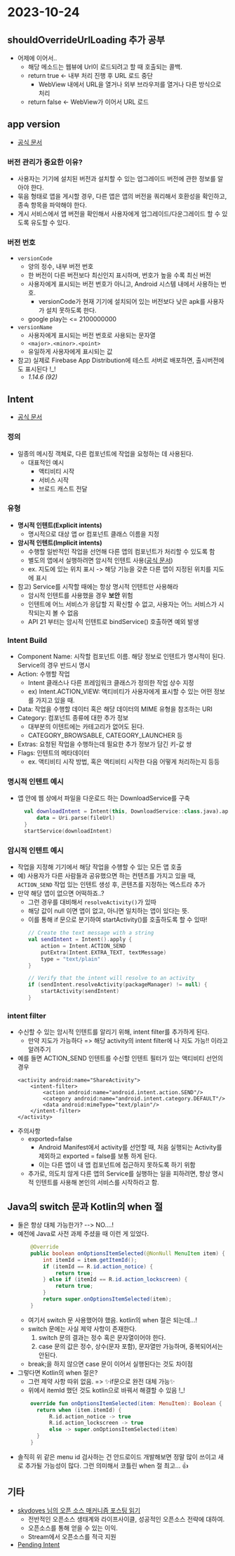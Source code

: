 # 2023-10-24

## shouldOverrideUrlLoading 추가 공부
- 어제에 이어서..
  - 해당 메소드는 웹뷰에 Url이 로드되려고 할 때 호출되는 콜백.
  - return true <- 내부 처리 진행 후 URL 로드 중단
    - WebView 내에서 URL을 열거나 외부 브라우저를 열거나 다른 방식으로 처리
  - return false <- WebView가 이어서 URL 로드
 
## app version
- [공식 문서](https://developer.android.com/studio/publish/versioning?hl=ko)
### 버전 관리가 중요한 이유?
- 사용자는 기기에 설치된 버전과 설치할 수 있는 업그레이드 버전에 관한 정보를 알아야 한다.
- 묶음 형태로 앱을 게시할 경우, 다른 앱은 앱의 버전을 쿼리해서 호환성을 확인하고, 종속 항목을 파악해야 한다.
- 게시 서비스에서 앱 버전을 확인해서 사용자에게 업그레이드/다운그레이드 할 수 있도록 유도할 수 있다.
### 버전 번호
- `versionCode`
  - 양의 정수, 내부 버전 번호
  - 한 버전이 다른 버전보다 최신인지 표시하며, 번호가 높을 수록 최신 버전
  - 사용자에게 표시되는 버전 번호가 아니고, Android 시스템 내에서 사용하는 번호.
    - versionCode가 현재 기기에 설치되어 있는 버전보다 낮은 apk를 사용자가 설치 못하도록 한다.
  - google play는 <= 2100000000
- `versionName`
  - 사용자에게 표시되는 버전 번호로 사용되는 문자열
  - `<major>.<minor>.<point>`
  - 유일하게 사용자에게 표시되는 값
- 참고) 실제로 Firebase App Distribution에 테스트 서버로 배포하면, 출시버전에도 표시된다 !_!
  - *1.14.6 (92)*

## Intent
- [공식 문서](https://developer.android.com/guide/components/intents-filters?hl=ko#Receiving)
### 정의
- 일종의 메시징 객체로, 다른 컴포넌트에 작업을 요청하는 데 사용된다.
  - 대표적인 예시
    - 액티비티 시작
    - 서비스 시작
    - 브로드 캐스트 전달
### 유형
- **명시적 인텐트(Explicit intents)**
  - 명시적으로 대상 앱 or 컴포넌트 클래스 이름을 지정
- **암시적 인텐트(Implicit intents)**
  - 수행할 일반적인 작업을 선언해 다른 앱의 컴포넌트가 처리할 수 있도록 함
  - 별도의 앱에서 실행하려면 암시적 인텐트 사용([공식 문서](https://developer.android.com/training/basics/intents/sending?hl=ko))
  - ex. 지도에 있는 위치 표시 -> 해당 기능을 갖춘 다른 앱이 지정된 위치를 지도에 표시
- 참고) Service를 시작할 때에는 항상 명시적 인텐트만 사용해라
  - 암시적 인텐트를 사용했을 경우 **보안** 위험
   - 인텐트에 어느 서비스가 응답할 지 확신할 수 없고, 사용자는 어느 서비스가 시작되는지 볼 수 없음
   - API 21 부터는 암시적 인텐트로 bindService() 호출하면 예외 발생

### Intent Build
- Component Name: 시작할 컴포넌트 이름. 해당 정보로 인텐트가 명시적이 된다. Service의 경우 반드시 명시
- Action: 수행할 작업
  - Intent 클래스나 다른 프레임워크 클래스가 정의한 작업 상수 지정
  - ex) Intent.ACTION_VIEW: 액티비티가 사용자에게 표시할 수 있는 어떤 정보를 가지고 있을 때.
- Data: 작업을 수행할 데이터 혹은 해당 데이터의 MIME 유형을 참조하는 URI
- Category: 컴포넌트 종류에 대한 추가 정보
  - 대부분의 이텐트에는 카테고리가 없어도 된다.
  - CATEGORY_BROWSABLE, CATEGORY_LAUNCHER 등 
- Extras: 요청된 작업을 수행하는데 필요한 추가 정보가 담긴 키-값 쌍
- Flags: 인텐트의 메타데이터
  - ex. 액티비티 시작 방법, 혹은 액티비티 시작한 다음 어떻게 처리하는지 등등 

### 명시적 인텐트 예시
- 앱 안에 웹 상에서 파일을 다운로드 하는 DownloadService를 구축
  ```kotlin
    val downloadIntent = Intent(this, DownloadService::class.java).apply {
        data = Uri.parse(fileUrl)
    }
    startService(downloadIntent)
  ```

### 암시적 인텐트 예시
- 작업을 지정해 기기에서 해당 작업을 수행할 수 있는 모든 앱 호출
- 예) 사용자가 다른 사람들과 공유했으면 하는 컨텐츠를 가지고 있을 때, `ACTION_SEND` 작업 있는 인텐트 생성 후, 콘텐츠를 지정하는 엑스트라 추가
- 만약 해당 앱이 없으면 어떡하죠..?
  - 그런 경우를 대비해서 `resolveActivity()`가 있따
  - 해당 값이 null 이면 앱이 없고, 아니면 일치하는 앱이 있다는 뜻.
  - 이를 통해 if 문으로 분기하여 startActivity()를 호출하도록 할 수 있따!
    ``` kotlin
    // Create the text message with a string
    val sendIntent = Intent().apply {
        action = Intent.ACTION_SEND
        putExtra(Intent.EXTRA_TEXT, textMessage)
        type = "text/plain"
    }
    
    // Verify that the intent will resolve to an activity
    if (sendIntent.resolveActivity(packageManager) != null) {
        startActivity(sendIntent)
    }
    ```
### intent filter
- 수신할 수 있는 암시적 인텐트를 알리기 위해, intent filter를 추가하게 된다.
  - 만약 지도가 가능하다 => 해당 activity의 intent filter에 나 지도 가능!! 이라고 알려주기
- 예를 들면 ACTION_SEND 인텐트를 수신할 인텐트 필터가 있는 액티비티 선언의 경우
  ```
  <activity android:name="ShareActivity">
      <intent-filter>
          <action android:name="android.intent.action.SEND"/>
          <category android:name="android.intent.category.DEFAULT"/>
          <data android:mimeType="text/plain"/>
      </intent-filter>
  </activity>
  ```
- 주의사항
  - exported=false
    - Android Manifest에서 activity를 선언할 때, 처음 실행되는 Activity를 제외하고 exported = false를 보통 하게 된다.
    - 이는 다른 앱이 내 앱 컴포넌트에 접근하지 못하도록 하기 위함
  - 추가로, 의도치 않게 다른 앱의 Service를 실행하는 일을 피하려면, 항상 명시적 인텐트를 사용해 본인의 서비스를 시작하라고 함.

## Java의 switch 문과 Kotlin의 when 절
- 둘은 항상 대체 가능한가? --> NO....!
- 예전에 Java로 사전 과제 주셨을 때 이런 게 있었다.
  ``` java
      @Override
      public boolean onOptionsItemSelected(@NonNull MenuItem item) {
          int itemId = item.getItemId();
          if (itemId == R.id.action_notice) {
              return true;
          } else if (itemId == R.id.action_lockscreen) {
              return true;
          }
          return super.onOptionsItemSelected(item);
      }
  ```
  - 여기서 switch 문 사용했어야 했음. kotlin의 when 절은 되는데...!
  - switch 문에는 사실 제약 사항이 존재한다.
    1. switch 문의 결과는 정수 혹은 문자열이어야 한다.
    2. case 문의 값은 정수, 상수(문자 포함), 문자열만 가능하며, 중복되어서는 안된다.
  - break;을 하지 않으면 case 문이 이어서 실행된다는 것도 차이점  
- 그렇다면 Kotlin의 when 절은?
  - 그런 제약 사항 따위 없음. => ✨if문으로 완전 대체 가능✨
  - 위에서 itemId 했던 것도 kotlin으로 바꿔서 해결할 수 있음 !_!
  ``` kotlin
      override fun onOptionsItemSelected(item: MenuItem): Boolean {
        return when (item.itemId) {
            R.id.action_notice -> true
            R.id.action_lockscreen -> true
            else -> super.onOptionsItemSelected(item)
        }
      }
  ```
- 솔직히 위 같은 menu id 검사하는 건 안드로이드 개발해보면 정말 많이 쓰이고 새로 추가될 가능성이 많다. 그런 의미해서 코틀린 when 절 최고... 👍

## 기타
- [skydoves 님의 오픈 소스 매커니즘 포스팅 읽기](https://velog.io/@skydoves/open-source-machenism)
  - 전반적인 오픈소스 생태계와 라이프사이클, 성공적인 오픈소스 전략에 대하여.
  - 오픈소스를 통해 얻을 수 있는 이익.
  - Stream에서 오픈소스를 적극 지원
- [Pending Intent](https://developer.android.com/guide/components/intents-filters?hl=ko#PendingIntent)
